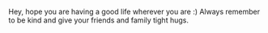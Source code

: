 Hey, hope you are having a good life wherever you are :)
Always remember to be kind and give your friends and family tight hugs.
